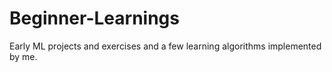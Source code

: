 # Beginner-Learnings

Early ML projects and exercises and 
a few learning algorithms implemented by me.
